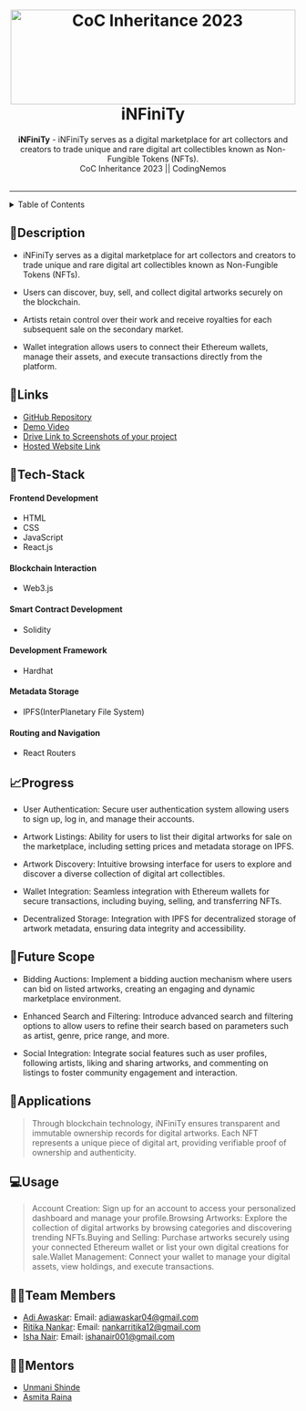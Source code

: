 <h1 align="center">
  <a href="https://github.com/CommunityOfCoders/Inheritance-2023">
    <img src="./Untitled.png" alt="CoC Inheritance 2023" width="500" height="166">
      </a>
  <br>
  iNFiniTy
</h1>
<div align="center">
   <strong>iNFiniTy</strong> - iNFiniTy serves as a digital marketplace for art collectors and creators to trade unique and rare digital art collectibles known as Non-Fungible Tokens (NFTs).<br>
  CoC Inheritance 2023 || CodingNemos <br> <br>
</div>
<hr>

<details>
<summary>Table of Contents</summary>

- [Description](#description)
- [Links](#links)
- [Tech Stack](#tech-stack)
- [Progress](#progress)
- [Future Scope](#future-scope)
- [Applications](#applications)
- [Project Setup](#project-setup)
- [Usage](#usage)
- [Team Members](#team-members)
- [Mentors](#mentors)
- [Screenshots](#screenshots)

</details>

## 📝Description

- iNFiniTy serves as a digital marketplace for art collectors and creators to trade unique and rare digital art collectibles known as Non-Fungible Tokens (NFTs).

- Users can discover, buy, sell, and collect digital artworks securely on the blockchain.

- Artists retain control over their work and receive royalties for each subsequent sale on the secondary market.

- Wallet integration allows users to connect their Ethereum wallets, manage their assets, and execute transactions directly from the platform.

## 🔗Links

- [GitHub Repository](https://github.com/Ritika128/CodingNemos)
- [Demo Video]()
- [Drive Link to Screenshots of your project]()
- [Hosted Website Link]()


## 🤖Tech-Stack

#### Frontend Development
- HTML
- CSS
- JavaScript
- React.js

#### Blockchain Interaction
- Web3.js

#### Smart Contract Development
- Solidity

#### Development Framework
- Hardhat

#### Metadata Storage
- IPFS(InterPlanetary File System)

#### Routing and Navigation
- React Routers

## 📈Progress

- User Authentication: Secure user authentication system allowing users to sign up, log in, and manage their accounts.

- Artwork Listings: Ability for users to list their digital artworks for sale on the marketplace, including setting prices and metadata storage on IPFS.

- Artwork Discovery: Intuitive browsing interface for users to explore and discover a diverse collection of digital art collectibles.

- Wallet Integration: Seamless integration with Ethereum wallets for secure transactions, including buying, selling, and transferring NFTs.

- Decentralized Storage: Integration with IPFS for decentralized storage of artwork metadata, ensuring data integrity and accessibility.



## 🔮Future Scope

- Bidding Auctions: Implement a bidding auction mechanism where users can bid on listed artworks, creating an engaging and dynamic marketplace environment.

- Enhanced Search and Filtering: Introduce advanced search and filtering options to allow users to refine their search based on parameters such as artist, genre, price range, and more.

- Social Integration: Integrate social features such as user profiles, following artists, liking and sharing artworks, and commenting on listings to foster community engagement and interaction.

## 💸Applications

>Through blockchain technology, iNFiniTy ensures transparent and immutable ownership records for digital artworks.
Each NFT represents a unique piece of digital art, providing verifiable proof of ownership and authenticity.


## 💻Usage

>Account Creation: Sign up for an account to access your personalized dashboard and manage your profile.Browsing Artworks: Explore the collection of digital artworks by browsing categories and discovering trending NFTs.Buying and Selling: Purchase artworks securely using your connected Ethereum wallet or list your own digital creations for sale.Wallet Management: Connect your wallet to manage your digital assets, view holdings, and execute transactions.

## 👨‍💻Team Members

- [Adi Awaskar](https://github.com/adiawaskar): Email: adiawaskar04@gmail.com
- [Ritika Nankar](https://github.com/Ritika128): Email: nankarritika12@gmail.com
- [Isha Nair](https://github.com/IshaNair09): Email: ishanair001@gmail.com

## 👨‍🏫Mentors

- [Unmani Shinde](https://github.com/unmani-shinde)
- [Asmita Raina](https://github.com/AsmitaRaina)


